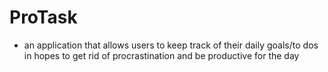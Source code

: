 
# ProTask
- an application that allows users to keep track of their daily goals/to dos in hopes to get rid of procrastination and be productive for the day
